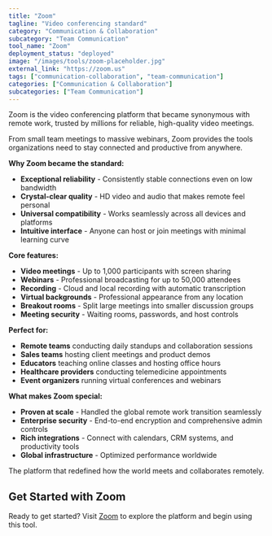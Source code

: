 ```yaml
---
title: "Zoom"
tagline: "Video conferencing standard"
category: "Communication & Collaboration"
subcategory: "Team Communication"
tool_name: "Zoom"
deployment_status: "deployed"
image: "/images/tools/zoom-placeholder.jpg"
external_link: "https://zoom.us"
tags: ["communication-collaboration", "team-communication"]
categories: ["Communication & Collaboration"]
subcategories: ["Team Communication"]
---
```

Zoom is the video conferencing platform that became synonymous with remote work, trusted by millions for reliable, high-quality video meetings.

From small team meetings to massive webinars, Zoom provides the tools organizations need to stay connected and productive from anywhere.

**Why Zoom became the standard:**
- **Exceptional reliability** - Consistently stable connections even on low bandwidth
- **Crystal-clear quality** - HD video and audio that makes remote feel personal
- **Universal compatibility** - Works seamlessly across all devices and platforms
- **Intuitive interface** - Anyone can host or join meetings with minimal learning curve

**Core features:**
- **Video meetings** - Up to 1,000 participants with screen sharing
- **Webinars** - Professional broadcasting for up to 50,000 attendees
- **Recording** - Cloud and local recording with automatic transcription
- **Virtual backgrounds** - Professional appearance from any location
- **Breakout rooms** - Split large meetings into smaller discussion groups
- **Meeting security** - Waiting rooms, passwords, and host controls

**Perfect for:**
- **Remote teams** conducting daily standups and collaboration sessions
- **Sales teams** hosting client meetings and product demos
- **Educators** teaching online classes and hosting office hours
- **Healthcare providers** conducting telemedicine appointments
- **Event organizers** running virtual conferences and webinars

**What makes Zoom special:**
- **Proven at scale** - Handled the global remote work transition seamlessly
- **Enterprise security** - End-to-end encryption and comprehensive admin controls
- **Rich integrations** - Connect with calendars, CRM systems, and productivity tools
- **Global infrastructure** - Optimized performance worldwide

The platform that redefined how the world meets and collaborates remotely.

## Get Started with Zoom

Ready to get started? Visit [Zoom](https://zoom.us) to explore the platform and begin using this tool.
